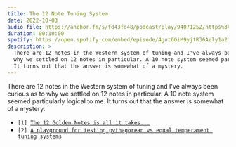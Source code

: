 ```yaml
---
title: The 12 Note Tuning System
date: 2022-10-03
audio_file: https://anchor.fm/s/fd43fd48/podcast/play/94071252/https%3A%2F%2Fd3ctxlq1ktw2nl.cloudfront.net%2Fstaging%2F2024-10-6%2F389379656-44100-1-9a518db304602776.mp3
duration: 00:10:00
spotify: https://open.spotify.com/embed/episode/4gut6GiM9yjtR36Aely1a2?utm_source=generator&theme=0
description: >
  There are 12 notes in the Western system of tuning and I've always been curious as to
  why we settled on 12 notes in particular. A 10 note system seemed particularly logical to me.
  It turns out that the answer is somewhat of a mystery. 
---
```


There are 12 notes in the Western system of tuning and I've always been curious as to why
we settled on 12 notes in particular. A 10 note system seemed particularly logical to me.
It turns out that the answer is somewhat of a mystery.

<ul class="references">
  <li><code>[1] <a href="https://www.skytopia.com/project/scale.html">The 12 Golden Notes is all it takes...</a></code></li>
  <li><code>[2] <a href="./generate-signal.html">A playground for testing pythagorean vs equal temperament tuning systems</a></code></li>
</ul>
